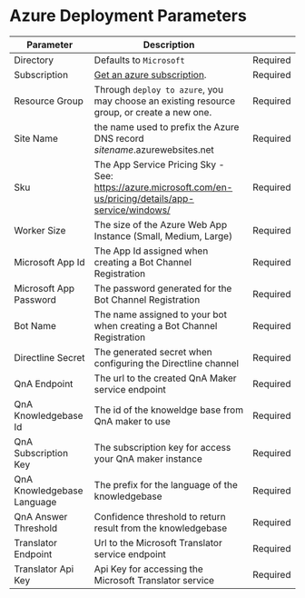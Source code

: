 # Azure Deployment Parameters

| Parameter      | Description |           |
| -------------- | ------------| --------- |
| Directory      | Defaults to `Microsoft` | Required  |
| Subscription   | [Get an azure subscription](https://azure.microsoft.com/en-us/free/). | Required |
| Resource Group | Through `deploy to azure`, you may choose an existing resource group, or create a new one. | Required |
| Site Name | the name used to prefix the Azure DNS record *sitename*.azurewebsites.net     | Required |
| Sku | The App Service Pricing Sky - See: https://azure.microsoft.com/en-us/pricing/details/app-service/windows/ | Required |
| Worker Size | The size of the Azure Web App Instance (Small, Medium, Large) | Required |
| Microsoft App Id | The App Id assigned when creating a Bot Channel Registration | Required |
| Microsoft App Password | The password generated for the Bot Channel Registration | Required |
| Bot Name | The name assigned to your bot when creating a Bot Channel Registration | Required |
| Directline Secret | The generated secret when configuring the Directline channel | Required |
| QnA Endpoint | The url to the created QnA Maker service endpoint | Required |
| QnA Knowledgebase Id | The id of the knoweldge base from QnA maker to use | Required |
| QnA Subscription Key | The subscription key for access your QnA maker instance| Required |
| QnA Knowledgebase Language | The prefix for the language of the knowledgebase | Required |
| QnA Answer Threshold | Confidence threshold to return result from the knowledgebase | Required |
| Translator Endpoint | Url to the Microsoft Translator service endpoint | Required |
| Translator Api Key | Api Key for accessing the Microsoft Translator service | Required |
